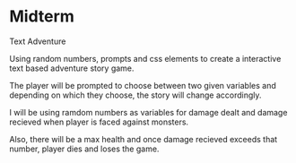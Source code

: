 Midterm
=======

Text Adventure

Using random numbers, prompts and css elements to create a interactive text based adventure story game. 

The player will be prompted to choose between two given variables and depending on which they choose, the story will change accordingly.

I will be using ramdom numbers as variables for damage dealt and damage recieved when player is faced against monsters.

Also, there will be a max health and once damage recieved exceeds that number, player dies and loses the game. 
